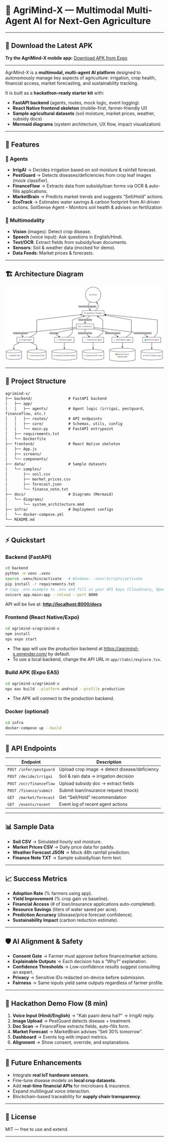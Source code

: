 # 🌾 AgriMind-X — Multimodal Multi-Agent AI for Next-Gen Agriculture

---

## 📱 Download the Latest APK

**Try the AgriMind-X mobile app:**
[Download APK from Expo](https://expo.dev/accounts/chotukv/projects/agrimind-x/builds/34727251-ebbe-4920-8013-3ca1ca8f661f)

---

AgriMind-X is a **multimodal, multi-agent AI platform** designed to autonomously manage key aspects of agriculture: irrigation, crop health, financial access, market forecasting, and sustainability tracking.

It is built as a **hackathon-ready starter kit** with:

* **FastAPI backend** (agents, routes, mock logic, event logging)
* **React Native frontend skeleton** (mobile-first, farmer-friendly UI)
* **Sample agricultural datasets** (soil moisture, market prices, weather, subsidy docs)
* **Mermaid diagrams** (system architecture, UX flow, impact visualization)
---

## 🚀 Features

### 🤖 Agents

* **IrrigAI** → Decides irrigation based on soil moisture & rainfall forecast.
* **PestGuard** → Detects diseases/deficiencies from crop leaf images (mock classifier).
* **FinanceFlow** → Extracts data from subsidy/loan forms via OCR & auto-fills applications.
* **MarketBrain** → Predicts market trends and suggests “Sell/Hold” actions.
* **EcoTrack** → Estimates water savings & carbon footprint from AI-driven actions.
SoilSense Agent – Monitors soil health & advises on fertilization

### 🧠 Multimodality

* **Vision** (images): Detect crop disease.
* **Speech** (voice input): Ask questions in English/Hindi.
* **Text/OCR**: Extract fields from subsidy/loan documents.
* **Sensors**: Soil & weather data (mocked for demo).
* **Data Feeds**: Market prices & forecasts.

---

## 🏗️ Architecture Diagram

![AgriMind-X Architecture](docs/diagrams/Architecture.png)

---

## 📂 Project Structure

```
agrimind-x/
├── backend/                # FastAPI backend
│   ├── app/
│   │   ├── agents/         # Agent logic (irrigai, pestguard, financeflow, etc.)
│   │   ├── routes/         # API endpoints
│   │   ├── core/           # Schemas, utils, config
│   │   └── main.py         # FastAPI entrypoint
│   ├── requirements.txt
│   └── Dockerfile
├── frontend/               # React Native skeleton
│   ├── App.js
│   ├── screens/
│   └── components/
├── data/                   # Sample datasets
│   └── samples/
│       ├── soil.csv
│       ├── market_prices.csv
│       ├── forecast.json
│       └── finance_note.txt
├── docs/                   # Diagrams (Mermaid)
│   └── diagrams/
│       └── system_architecture.mmd
├── infra/                  # Deployment configs
│   └── docker-compose.yml
└── README.md
```

---

## ⚡ Quickstart

### Backend (FastAPI)

```bash
cd backend
python -m venv .venv
source .venv/bin/activate   # Windows: .venv\Scripts\activate
pip install -r requirements.txt
# Copy .env.example to .env and fill in your API keys (Cloudinary, OpenWeather, etc.)
uvicorn app.main:app --reload --port 8000
```

API will be live at: **[http://localhost:8000/docs](http://localhost:8000/docs)**

### Frontend (React Native/Expo)

```bash
cd agrimind-x/agrimind-x
npm install
npx expo start
```
- The app will use the production backend at https://agrimind-x.onrender.com/ by default.
- To use a local backend, change the API URL in `app/(tabs)/explore.tsx`.

### Build APK (Expo EAS)

```bash
cd agrimind-x/agrimind-x
npx eas build --platform android --profile production
```
- The APK will connect to the production backend.

### Docker (optional)

```bash
cd infra
docker-compose up --build
```

---

## 🔌 API Endpoints

| Endpoint                | Description                                   |
| ----------------------- | --------------------------------------------- |
| `POST /infer/pestguard` | Upload crop image → detect disease/deficiency |
| `POST /decide/irrigai`  | Soil & rain data → irrigation decision        |
| `POST /ocr/financeflow` | Upload subsidy doc → extract fields           |
| `POST /finance/submit`  | Submit loan/insurance request (mock)          |
| `GET  /market/forecast` | Get “Sell/Hold” recommendation                |
| `GET  /events/recent`   | Event log of recent agent actions             |

---

## 📊 Sample Data

* **Soil CSV** → Simulated hourly soil moisture.
* **Market Prices CSV** → Daily price data for paddy.
* **Weather Forecast JSON** → Mock 48h rainfall prediction.
* **Finance Note TXT** → Sample subsidy/loan form text.

---

## 📈 Success Metrics

* **Adoption Rate** (% farmers using app).
* **Yield Improvement** (% crop gain vs baseline).
* **Financial Access** (# of loan/insurance applications auto-completed).
* **Resource Savings** (liters of water saved per acre).
* **Prediction Accuracy** (disease/price forecast confidence).
* **Sustainability Impact** (carbon reduction estimate).

---

## 🛡️ AI Alignment & Safety

* **Consent Gate** → Farmer must approve before finance/market actions.
* **Explainable Outputs** → Each decision has a “Why?” explanation.
* **Confidence Thresholds** → Low-confidence results suggest consulting an expert.
* **Privacy** → Sensitive IDs redacted on-device before submission.
* **Fairness** → Same inputs yield same outputs regardless of farmer profile.

---

## 📅 Hackathon Demo Flow (8 min)

1. **Voice Input (Hindi/English)** → “Kab paani dena hai?” → IrrigAI reply.
2. **Image Upload** → PestGuard detects disease + treatment.
3. **Doc Scan** → FinanceFlow extracts fields, auto-fills form.
4. **Market Forecast** → MarketBrain advises “Sell 30% tomorrow”.
5. **Dashboard** → Events log with impact metrics.
6. **Alignment** → Show consent, override, and explanations.

---

## 🔮 Future Enhancements

* Integrate **real IoT hardware sensors**.
* Fine-tune disease models on **local crop datasets**.
* Add **real-time financial APIs** for microloans & insurance.
* Expand multilingual voice interaction.
* Blockchain-based traceability for **supply chain transparency**.

---

## 📜 License

MIT — free to use and extend.

---
